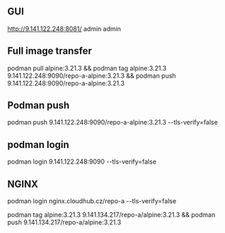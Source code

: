 
## GUI
http://9.141.122.248:8081/
admin
admin

## Full image transfer
podman pull alpine:3.21.3 && podman tag alpine:3.21.3 9.141.122.248:9090/repo-a-alpine:3.21.3 && podman push 9.141.122.248:9090/repo-a-alpine:3.21.3

## Podman push
podman push 9.141.122.248:9090/repo-a-alpine:3.21.3 --tls-verify=false

## podman login
podman login 9.141.122.248:9090 --tls-verify=false

## NGINX
podman login nginx.cloudhub.cz/repo-a --tls-verify=false

podman tag alpine:3.21.3 9.141.134.217/repo-a/alpine:3.21.3 && podman push 9.141.134.217/repo-a/alpine:3.21.3
